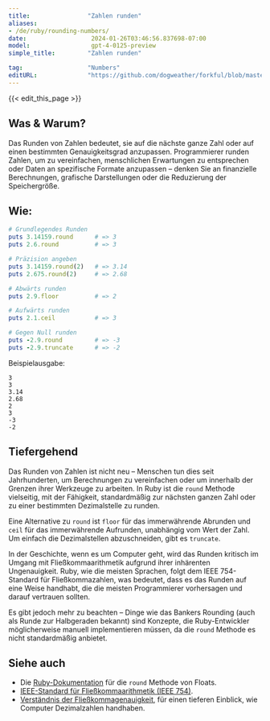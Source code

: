 ```yaml
---
title:                "Zahlen runden"
aliases:
- /de/ruby/rounding-numbers/
date:                  2024-01-26T03:46:56.837698-07:00
model:                 gpt-4-0125-preview
simple_title:         "Zahlen runden"

tag:                  "Numbers"
editURL:              "https://github.com/dogweather/forkful/blob/master/content/de/ruby/rounding-numbers.md"
---
```


{{< edit_this_page >}}

## Was & Warum?
Das Runden von Zahlen bedeutet, sie auf die nächste ganze Zahl oder auf einen bestimmten Genauigkeitsgrad anzupassen. Programmierer runden Zahlen, um zu vereinfachen, menschlichen Erwartungen zu entsprechen oder Daten an spezifische Formate anzupassen – denken Sie an finanzielle Berechnungen, grafische Darstellungen oder die Reduzierung der Speichergröße.

## Wie:

```Ruby
# Grundlegendes Runden
puts 3.14159.round      # => 3
puts 2.6.round          # => 3

# Präzision angeben
puts 3.14159.round(2)   # => 3.14
puts 2.675.round(2)     # => 2.68

# Abwärts runden
puts 2.9.floor          # => 2

# Aufwärts runden
puts 2.1.ceil           # => 3

# Gegen Null runden
puts -2.9.round         # => -3
puts -2.9.truncate      # => -2
```

Beispielausgabe:
```
3
3
3.14
2.68
2
3
-3
-2
```

## Tiefergehend
Das Runden von Zahlen ist nicht neu – Menschen tun dies seit Jahrhunderten, um Berechnungen zu vereinfachen oder um innerhalb der Grenzen ihrer Werkzeuge zu arbeiten. In Ruby ist die `round` Methode vielseitig, mit der Fähigkeit, standardmäßig zur nächsten ganzen Zahl oder zu einer bestimmten Dezimalstelle zu runden.

Eine Alternative zu `round` ist `floor` für das immerwährende Abrunden und `ceil` für das immerwährende Aufrunden, unabhängig vom Wert der Zahl. Um einfach die Dezimalstellen abzuschneiden, gibt es `truncate`.

In der Geschichte, wenn es um Computer geht, wird das Runden kritisch im Umgang mit Fließkommaarithmetik aufgrund ihrer inhärenten Ungenauigkeit. Ruby, wie die meisten Sprachen, folgt dem IEEE 754-Standard für Fließkommazahlen, was bedeutet, dass es das Runden auf eine Weise handhabt, die die meisten Programmierer vorhersagen und darauf vertrauen sollten.

Es gibt jedoch mehr zu beachten – Dinge wie das Bankers Rounding (auch als Runde zur Halbgeraden bekannt) sind Konzepte, die Ruby-Entwickler möglicherweise manuell implementieren müssen, da die `round` Methode es nicht standardmäßig anbietet.

## Siehe auch
- Die [Ruby-Dokumentation](https://ruby-doc.org/core-3.0.0/Float.html#method-i-round) für die `round` Methode von Floats.
- [IEEE-Standard für Fließkommaarithmetik (IEEE 754)](https://ieeexplore.ieee.org/document/4610935).
- [Verständnis der Fließkommagenauigkeit](https://floating-point-gui.de/), für einen tieferen Einblick, wie Computer Dezimalzahlen handhaben.
